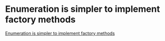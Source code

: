 # Enumeration is simpler to implement factory methods
[Enumeration is simpler to implement factory methods](https://aiwithcloud.com/2022/09/15/enumeration_is_simpler_to_implement_factory_methods/)